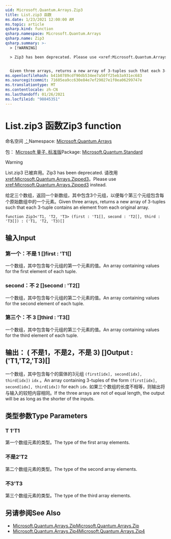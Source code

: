 ```yaml
---
uid: Microsoft.Quantum.Arrays.Zip3
title: List.zip3 函数
ms.date: 1/23/2021 12:00:00 AM
ms.topic: article
qsharp.kind: function
qsharp.namespace: Microsoft.Quantum.Arrays
qsharp.name: Zip3
qsharp.summary: >-
  > [!WARNING]

  > Zip3 has been deprecated. Please use <xref:Microsoft.Quantum.Arrays.Zipped3> instead.


  Given three arrays, returns a new array of 3-tuples such that each 3-tuple contains an element from each original array.
ms.openlocfilehash: b41b0789cdf90db534ee7a50ff25eb3a931ec683
ms.sourcegitcommit: 71605ea9cc630e84e7ef29027e1f0ea06299747e
ms.translationtype: MT
ms.contentlocale: zh-CN
ms.lasthandoff: 01/26/2021
ms.locfileid: "98845351"
---
```

# <a name="zip3-function"></a><span data-ttu-id="5413b-102">List.zip3 函数</span><span class="sxs-lookup"><span data-stu-id="5413b-102">Zip3 function</span></span>

<span data-ttu-id="5413b-103">命名空间 [：](xref:Microsoft.Quantum.Arrays)</span><span class="sxs-lookup"><span data-stu-id="5413b-103">Namespace: [Microsoft.Quantum.Arrays](xref:Microsoft.Quantum.Arrays)</span></span>

<span data-ttu-id="5413b-104">包： [Microsoft 量子. 标准版](https://nuget.org/packages/Microsoft.Quantum.Standard)</span><span class="sxs-lookup"><span data-stu-id="5413b-104">Package: [Microsoft.Quantum.Standard](https://nuget.org/packages/Microsoft.Quantum.Standard)</span></span>


> [!WARNING]
> <span data-ttu-id="5413b-105">List.zip3 已被弃用。</span><span class="sxs-lookup"><span data-stu-id="5413b-105">Zip3 has been deprecated.</span></span> <span data-ttu-id="5413b-106">请改用 <xref:Microsoft.Quantum.Arrays.Zipped3>。</span><span class="sxs-lookup"><span data-stu-id="5413b-106">Please use <xref:Microsoft.Quantum.Arrays.Zipped3> instead.</span></span>

<span data-ttu-id="5413b-107">给定三个数组，返回一个新数组，其中包含3个元组，以便每个第三个元组包含每个原始数组中的一个元素。</span><span class="sxs-lookup"><span data-stu-id="5413b-107">Given three arrays, returns a new array of 3-tuples such that each 3-tuple contains an element from each original array.</span></span>

```qsharp
function Zip3<'T1, 'T2, 'T3> (first : 'T1[], second : 'T2[], third : 'T3[]) : ('T1, 'T2, 'T3)[]
```


## <a name="input"></a><span data-ttu-id="5413b-108">输入</span><span class="sxs-lookup"><span data-stu-id="5413b-108">Input</span></span>

### <a name="first--t1"></a><span data-ttu-id="5413b-109">第一个：不是 1 []</span><span class="sxs-lookup"><span data-stu-id="5413b-109">first : 'T1[]</span></span>

<span data-ttu-id="5413b-110">一个数组，其中包含每个元组的第一个元素的值。</span><span class="sxs-lookup"><span data-stu-id="5413b-110">An array containing values for the first element of each tuple.</span></span>


### <a name="second--t2"></a><span data-ttu-id="5413b-111">second：不 2 []</span><span class="sxs-lookup"><span data-stu-id="5413b-111">second : 'T2[]</span></span>

<span data-ttu-id="5413b-112">一个数组，其中包含每个元组的第二个元素的值。</span><span class="sxs-lookup"><span data-stu-id="5413b-112">An array containing values for the second element of each tuple.</span></span>


### <a name="third--t3"></a><span data-ttu-id="5413b-113">第三个：不 3 []</span><span class="sxs-lookup"><span data-stu-id="5413b-113">third : 'T3[]</span></span>

<span data-ttu-id="5413b-114">一个数组，其中包含每个元组的第三个元素的值。</span><span class="sxs-lookup"><span data-stu-id="5413b-114">An array containing values for the third element of each tuple.</span></span>



## <a name="output--t1t2t3"></a><span data-ttu-id="5413b-115">输出： ( 不是1，不是2，不是 3) []</span><span class="sxs-lookup"><span data-stu-id="5413b-115">Output : ('T1,'T2,'T3)[]</span></span>

<span data-ttu-id="5413b-116">一个数组，其中包含每个的窗体的3元组 `(first[idx], second[idx], third[idx])` `idx` 。</span><span class="sxs-lookup"><span data-stu-id="5413b-116">An array containing 3-tuples of the form `(first[idx], second[idx], third[idx])` for each `idx`.</span></span> <span data-ttu-id="5413b-117">如果三个数组的长度不相等，则输出将与输入的较短内容相同。</span><span class="sxs-lookup"><span data-stu-id="5413b-117">If the three arrays are not of equal length, the output will be as long as the shorter of the inputs.</span></span>

## <a name="type-parameters"></a><span data-ttu-id="5413b-118">类型参数</span><span class="sxs-lookup"><span data-stu-id="5413b-118">Type Parameters</span></span>

### <a name="t1"></a><span data-ttu-id="5413b-119">T 1</span><span class="sxs-lookup"><span data-stu-id="5413b-119">'T1</span></span>

<span data-ttu-id="5413b-120">第一个数组元素的类型。</span><span class="sxs-lookup"><span data-stu-id="5413b-120">The type of the first array elements.</span></span>
### <a name="t2"></a><span data-ttu-id="5413b-121">不是2</span><span class="sxs-lookup"><span data-stu-id="5413b-121">'T2</span></span>

<span data-ttu-id="5413b-122">第二个数组元素的类型。</span><span class="sxs-lookup"><span data-stu-id="5413b-122">The type of the second array elements.</span></span>
### <a name="t3"></a><span data-ttu-id="5413b-123">不3</span><span class="sxs-lookup"><span data-stu-id="5413b-123">'T3</span></span>

<span data-ttu-id="5413b-124">第三个数组元素的类型。</span><span class="sxs-lookup"><span data-stu-id="5413b-124">The type of the third array elements.</span></span>

## <a name="see-also"></a><span data-ttu-id="5413b-125">另请参阅</span><span class="sxs-lookup"><span data-stu-id="5413b-125">See Also</span></span>

- [<span data-ttu-id="5413b-126">Microsoft.Quantum.Arrays.Zip</span><span class="sxs-lookup"><span data-stu-id="5413b-126">Microsoft.Quantum.Arrays.Zip</span></span>](xref:Microsoft.Quantum.Arrays.Zip)
- [<span data-ttu-id="5413b-127">Microsoft.Quantum.Arrays.Zip4</span><span class="sxs-lookup"><span data-stu-id="5413b-127">Microsoft.Quantum.Arrays.Zip4</span></span>](xref:Microsoft.Quantum.Arrays.Zip4)